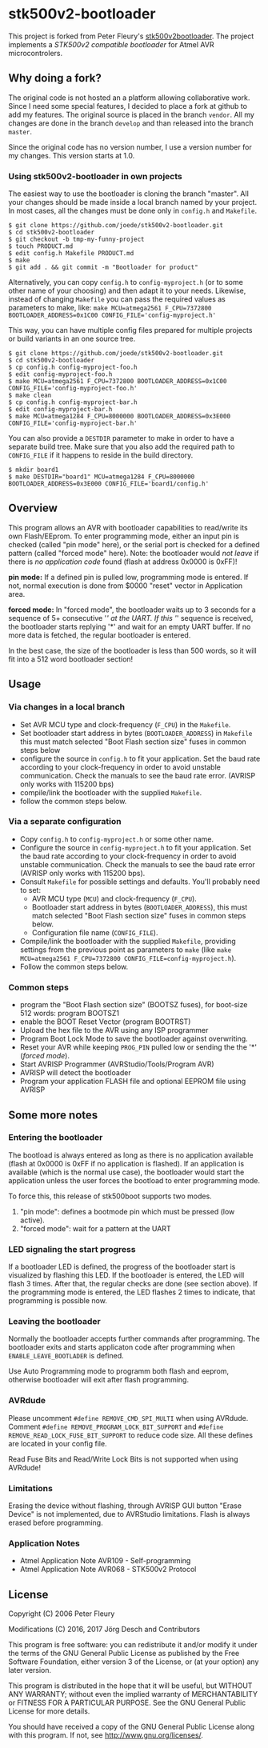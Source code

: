 # stk500v2-bootloader

This project is forked from Peter Fleury's [stk500v2bootloader](http://homepage.hispeed.ch/peterfleury/avr-software.html).
The project implements a *STK500v2 compatible bootloader* for Atmel AVR microcontrolers.

## Why doing a fork?

The original code is not hosted an a platform allowing collaborative work. Since I need some special
features, I decided to place a fork at github to add my features. The original source is placed in the
branch `vendor`. All my changes are done in the branch `develop` and than released into the branch
`master`.

Since the original code has no version number, I use a version number for my changes. This version
starts at 1.0.

### Using stk500v2-bootloader in own projects

The easiest way to use the bootloader is cloning the branch "master". All your
changes should be made inside a local branch named by your project. In most
cases, all the changes must be done only in `config.h` and `Makefile`.

~~~shell
$ git clone https://github.com/joede/stk500v2-bootloader.git
$ cd stk500v2-bootloader
$ git checkout -b tmp-my-funny-project
$ touch PRODUCT.md
$ edit config.h Makefile PRODUCT.md
$ make
$ git add . && git commit -m "Bootloader for product"
~~~

Alternatively, you can copy `config.h` to `config-myproject.h` (or to some other name of your choosing)
and then adapt it to your needs.
Likewise, instead of changing `Makefile` you can pass the required values as parameters to make, like:
`make MCU=atmega2561 F_CPU=7372800 BOOTLOADER_ADDRESS=0x1C00 CONFIG_FILE='config-myproject.h'`

This way, you can have multiple config files prepared for multiple projects or build variants in an one
source tree.

~~~shell
$ git clone https://github.com/joede/stk500v2-bootloader.git
$ cd stk500v2-bootloader
$ cp config.h config-myproject-foo.h
$ edit config-myproject-foo.h
$ make MCU=atmega2561 F_CPU=7372800 BOOTLOADER_ADDRESS=0x1C00 CONFIG_FILE='config-myproject-foo.h'
$ make clean
$ cp config.h config-myproject-bar.h
$ edit config-myproject-bar.h
$ make MCU=atmega1284 F_CPU=8000000 BOOTLOADER_ADDRESS=0x3E000 CONFIG_FILE='config-myproject-bar.h'
~~~

You can also provide a `DESTDIR` parameter to make in order to have a separate build tree.
Make sure that you also add the required path to `CONFIG_FILE` if it happens to reside in the build directory.

~~~shell
$ mkdir board1
$ make DESTDIR="board1" MCU=atmega1284 F_CPU=8000000 BOOTLOADER_ADDRESS=0x3E000 CONFIG_FILE='board1/config.h'
~~~

## Overview

This program allows an AVR with bootloader capabilities to read/write its own
Flash/EEprom. To enter programming mode, either an input pin is checked (called
"pin mode" here), or the serial port is checked for a defined pattern (called
"forced mode" here). Note: the bootloader would *not leave* if there is *no
application code* found (flash at address 0x0000 is 0xFF)!

**pin mode:** If a defined pin is pulled low, programming mode is entered. If not,
normal execution is done from $0000 "reset" vector in Application area.

**forced mode:** In "forced mode", the bootloader waits up to 3 seconds for a
sequence of 5+ consecutive '*' at the UART. If this '*' sequence is received,
the bootloader starts replying '*' and wait for an empty UART buffer. If no
more data is fetched, the regular bootloader is entered.

In the best case, the size of the bootloader is less than 500 words, so it will
fit into a 512 word bootloader section!

## Usage

### Via changes in a local branch

- Set AVR MCU type and clock-frequency (`F_CPU`) in the `Makefile`.
- Set bootloader start address in bytes (`BOOTLOADER_ADDRESS`) in `Makefile`
  this must match selected "Boot Flash section size" fuses in common steps below
- configure the source in `config.h` to fit your application. Set the baud rate
  according to your clock-frequency in order to avoid unstable communication.
  Check the manuals to see the baud rate error.
  (AVRISP only works with 115200 bps)
- compile/link the bootloader with the supplied `Makefile`.
- follow the common steps below.

### Via a separate configuration

- Copy `config.h` to `config-myproject.h` or some other name.
- Configure the source in `config-myproject.h` to fit your application.
  Set the baud rate according to your clock-frequency in order to avoid unstable
  communication.
  Check the manuals to see the baud rate error
  (AVRISP only works with 115200 bps).
- Consult `Makefile` for possible settings and defaults.
  You'll probably need to set:
  - AVR MCU type (`MCU`) and clock-frequency (`F_CPU`).
  - Bootloader start address in bytes (`BOOTLOADER_ADDRESS`),
    this must match selected "Boot Flash section size" fuses in common steps below.
  - Configuration file name (`CONFIG_FILE`).
- Compile/link the bootloader with the supplied `Makefile`,
  providing settings from the previous point as parameters to `make`
  (like `make MCU=atmega2561 F_CPU=7372800 CONFIG_FILE=config-myproject.h`).
- Follow the common steps below.

### Common steps

- program the "Boot Flash section size" (BOOTSZ fuses),
  for boot-size 512 words:  program BOOTSZ1
- enable the BOOT Reset Vector (program BOOTRST)
- Upload the hex file to the AVR using any ISP programmer
- Program Boot Lock Mode to save the bootloader against overwriting.
- Reset your AVR while keeping `PROG_PIN` pulled low or sending the the '*' (*forced mode*).
- Start AVRISP Programmer (AVRStudio/Tools/Program AVR)
- AVRISP will detect the bootloader
- Program your application FLASH file and optional EEPROM file using AVRISP

## Some more notes

### Entering the bootloader

The bootload is always entered as long as there is no application available
(flash at 0x0000 is 0xFF if no application is flashed). If an application
is available (which is the normal use case), the bootloader would start the
application unless the user forces the bootload to enter programming mode.

To force this, this release of stk500boot supports two modes.

1. "pin mode": defines a bootmode pin which must be pressed (low active).
2. "forced mode": wait for a pattern at the UART

### LED signaling the start progress

If a bootloader LED is defined, the progress of the bootloader start is visualized
by flashing this LED. If the bootloader is entered, the LED will flash 3 times.
After that, the regular checks are done (see section above). If the programming
mode is entered, the LED flashes 2 times to indicate, that programming is
possible now.

### Leaving the bootloader

Normally the bootloader accepts further commands after programming.
The bootloader exits and starts applicaton code after programming
when `ENABLE_LEAVE_BOOTLADER` is defined.

Use Auto Programming mode to programm both flash and eeprom,
otherwise bootloader will exit after flash programming.

### AVRdude

Please uncomment `#define REMOVE_CMD_SPI_MULTI` when using AVRdude.
Comment `#define REMOVE_PROGRAM_LOCK_BIT_SUPPORT` and
`#define REMOVE_READ_LOCK_FUSE_BIT_SUPPORT` to reduce code size. All these
defines are located in your config file.

Read Fuse Bits and Read/Write Lock Bits is not supported when using AVRdude!

### Limitations

Erasing the device without flashing, through AVRISP GUI button "Erase Device"
is not implemented, due to AVRStudio limitations.
Flash is always erased before programming.

### Application Notes

* Atmel Application Note AVR109 - Self-programming
* Atmel Application Note AVR068 - STK500v2 Protocol



## License

Copyright (C) 2006 Peter Fleury

Modifications (C) 2016, 2017 Jörg Desch and Contributors

This program is free software: you can redistribute it and/or modify
it under the terms of the GNU General Public License as published by
the Free Software Foundation, either version 3 of the License, or
(at your option) any later version.

This program is distributed in the hope that it will be useful,
but WITHOUT ANY WARRANTY; without even the implied warranty of
MERCHANTABILITY or FITNESS FOR A PARTICULAR PURPOSE.  See the
GNU General Public License for more details.

You should have received a copy of the GNU General Public License
along with this program.  If not, see <http://www.gnu.org/licenses/>.
